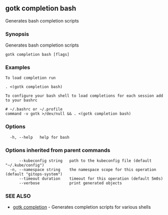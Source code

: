 ## gotk completion bash

Generates bash completion scripts

### Synopsis

Generates bash completion scripts

```
gotk completion bash [flags]
```

### Examples

```
To load completion run

. <(gotk completion bash)

To configure your bash shell to load completions for each session add to your bashrc

# ~/.bashrc or ~/.profile
command -v gotk >/dev/null && . <(gotk completion bash)

```

### Options

```
  -h, --help   help for bash
```

### Options inherited from parent commands

```
      --kubeconfig string   path to the kubeconfig file (default "~/.kube/config")
  -n, --namespace string    the namespace scope for this operation (default "gitops-system")
      --timeout duration    timeout for this operation (default 5m0s)
      --verbose             print generated objects
```

### SEE ALSO

* [gotk completion](gotk_completion.md)	 - Generates completion scripts for various shells

